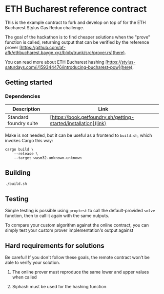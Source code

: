 
# ETH Bucharest reference contract

This is the example contract to fork and develop on top of for the ETH Bucharest Stylus
Gas Redux challenge.

The goal of the hackathon is to find cheaper solutions when the "prove" function is
called, returning output that can be verified by the reference prover
[https://github.com/af-afk/ethbucharest.bayge.xyz/blob/trunk/src/prover.rs](here).

You can read more about ETH Bucharest hashing
[https://stylus-saturdays.com/i/159344476/introducing-bucharest-pow](here).

## Getting started

### Dependencies

|        Description     |                               Link                              |
|------------------------|-----------------------------------------------------------------|
| Standard foundry suite | [https://book.getfoundry.sh/getting-started/installation](link) |

Make is not needed, but it can be useful as a frontend to `build.sh`, which invokes Cargo
this way:


	cargo build \
		--release \
		--target wasm32-unknown-unknown

## Building

	./build.sh

## Testing

Simple testing is possible using `proptest` to call the default-provided `solve` function,
then to call it again with the same outputs.

To compare your custom algorithm against the online contract, you can simply test your
custom prover implementation's output against

## Hard requirements for solutions

Be careful! If you don't follow these goals, the remote contract won't be able to verify
your solution.

1. The online prover must reproduce the same lower and upper values when called

2. Siphash must be used for the hashing function
